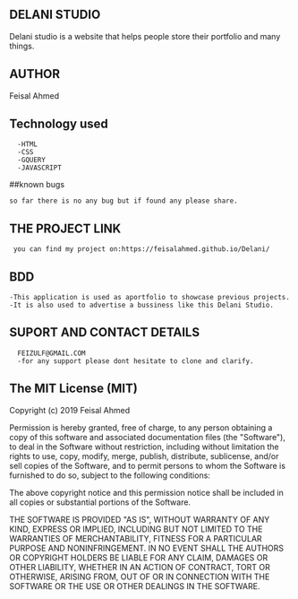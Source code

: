  ## DELANI STUDIO 

  Delani studio is a website that helps people store their portfolio and many things.

 ## AUTHOR

   Feisal Ahmed

  ## Technology used
      
      -HTML
      -CSS
      -GQUERY
      -JAVASCRIPT

   ##known bugs

    so far there is no any bug but if found any please share.

   ## THE PROJECT LINK
     you can find my project on:https://feisalahmed.github.io/Delani/

   ## BDD

    -This application is used as aportfolio to showcase previous projects.
    -It is also used to advertise a bussiness like this Delani Studio.


   ## SUPORT AND CONTACT DETAILS

      FEIZULF@GMAIL.COM
      -for any support please dont hesitate to clone and clarify.

## The MIT License (MIT)

Copyright (c) 2019 Feisal Ahmed

Permission is hereby granted, free of charge, to any person obtaining a copy of this software and associated documentation files (the "Software"), to deal in the Software without restriction, including without limitation the rights to use, copy, modify, merge, publish, distribute, sublicense, and/or sell copies of the Software, and to permit persons to whom the Software is furnished to do so, subject to the following conditions:

The above copyright notice and this permission notice shall be included in all copies or substantial portions of the Software.

THE SOFTWARE IS PROVIDED "AS IS", WITHOUT WARRANTY OF ANY KIND, EXPRESS OR IMPLIED, INCLUDING BUT NOT LIMITED TO THE WARRANTIES OF MERCHANTABILITY, FITNESS FOR A PARTICULAR PURPOSE AND NONINFRINGEMENT. IN NO EVENT SHALL THE AUTHORS OR COPYRIGHT HOLDERS BE LIABLE FOR ANY CLAIM, DAMAGES OR OTHER LIABILITY, WHETHER IN AN ACTION OF CONTRACT, TORT OR OTHERWISE, ARISING FROM, OUT OF OR IN CONNECTION WITH THE SOFTWARE OR THE USE OR OTHER DEALINGS IN THE SOFTWARE.